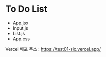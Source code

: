 # To Do List

- App.jsx
- Input.js
- List.js
- App.css

Vercel 배포 주소 : https://test01-six.vercel.app/


